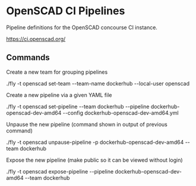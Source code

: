 # OpenSCAD CI Pipelines

Pipeline definitions for the OpenSCAD concourse CI instance.

https://ci.openscad.org/

## Commands

Create a new team for grouping pipelines

./fly -t openscad set-team --team-name dockerhub --local-user openscad

Create a new pipeline via a given YAML file

./fly -t openscad set-pipeline --team dockerhub --pipeline dockerhub-openscad-dev-amd64 --config dockerhub-openscad-dev-amd64.yml

Unpause the new pipeline (command shown in output of previous command)

 ./fly -t openscad unpause-pipeline -p dockerhub-openscad-dev-amd64 --team dockerhub

Expose the new pipeline (make public so it can be viewed without login)

./fly -t openscad expose-pipeline --pipeline dockerhub-openscad-dev-amd64 --team dockerhub
